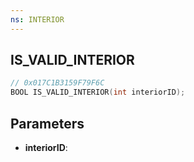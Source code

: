 ```yaml
---
ns: INTERIOR
---
```

## IS_VALID_INTERIOR

```c
// 0x017C1B3159F79F6C
BOOL IS_VALID_INTERIOR(int interiorID);
```

## Parameters
* **interiorID**:
